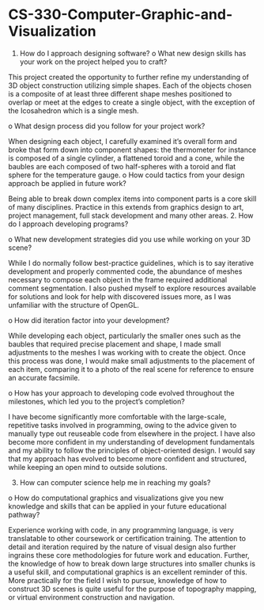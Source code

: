 # CS-330-Computer-Graphic-and-Visualization

1.	How do I approach designing software? 
o	What new design skills has your work on the project helped you to craft?

This project created the opportunity to further refine my understanding of 3D object construction utilizing simple shapes.  Each of the objects chosen is a composite of at least three different shape meshes positioned to overlap or meet at the edges to create a single object, with the exception of the Icosahedron which is a single mesh.

o	What design process did you follow for your project work?

When designing each object, I carefully examined it’s overall form and broke that form down into component shapes: the thermometer for instance is composed of a single cylinder, a flattened toroid and a cone, while the baubles are each composed of two half-spheres with a toroid and flat sphere for the temperature gauge.
o	How could tactics from your design approach be applied in future work?

Being able to break down complex items into component parts is a core skill of many disciplines.  Practice in this extends from graphics design to art, project management, full stack development and many other areas.
2.	How do I approach developing programs? 

o	What new development strategies did you use while working on your 3D scene?

While I do normally follow best-practice guidelines, which is to say iterative development and properly commented code, the abundance of meshes necessary to compose each object in the frame required additional comment segmentation.  I also pushed myself to explore resources available for solutions and look for help with discovered issues more, as I was unfamiliar with the structure of OpenGL.

o	How did iteration factor into your development?

While developing each object, particularly the smaller ones such as the baubles that required precise placement and shape, I made small adjustments to the meshes I was working with to create the object.  Once this process was done, I would make small adjustments to the placement of each item, comparing it to a photo of the real scene for reference to ensure an accurate facsimile.

o	How has your approach to developing code evolved throughout the milestones, which led you to the project’s completion?

I have become significantly more comfortable with the large-scale, repetitive tasks involved in programming, owing to the advice given to manually type out reuseable code from elsewhere in the project.  I have also become more confident in my understanding of development fundamentals and my ability to follow the principles of object-oriented design.  I would say that my approach has evolved to become more confident and structured, while keeping an open mind to outside solutions.

3.	How can computer science help me in reaching my goals?

o	How do computational graphics and visualizations give you new knowledge and skills that can be applied in your future educational pathway?

Experience working with code, in any programming language, is very translatable to other coursework or certification training.  The attention to detail and iteration required by the nature of visual design also further ingrains these core methodologies for future work and education.  Further, the knowledge of how to break down large structures into smaller chunks is a useful skill, and computational graphics is an excellent reminder of this.  More practically for the field I wish to pursue, knowledge of how to construct 3D scenes is quite useful for the purpose of topography mapping, or virtual environment construction and navigation. 
